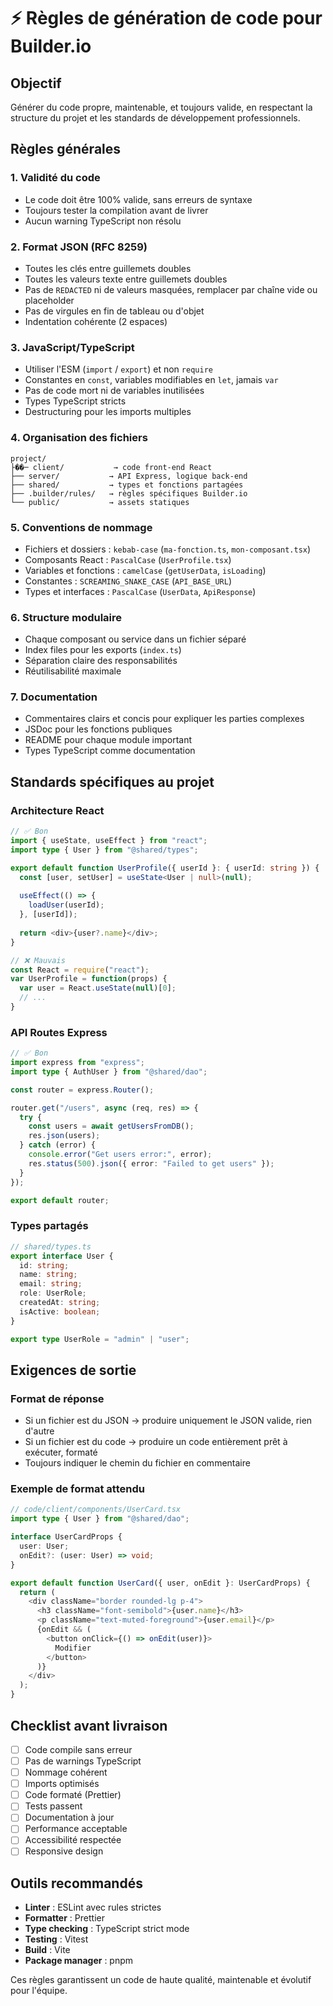 # ⚡️ Règles de génération de code pour Builder.io

## Objectif
Générer du code propre, maintenable, et toujours valide, en respectant la structure du projet et les standards de développement professionnels.

## Règles générales

### 1. Validité du code
- Le code doit être 100% valide, sans erreurs de syntaxe
- Toujours tester la compilation avant de livrer
- Aucun warning TypeScript non résolu

### 2. Format JSON (RFC 8259)
- Toutes les clés entre guillemets doubles
- Toutes les valeurs texte entre guillemets doubles
- Pas de `REDACTED` ni de valeurs masquées, remplacer par chaîne vide ou placeholder
- Pas de virgules en fin de tableau ou d'objet
- Indentation cohérente (2 espaces)

### 3. JavaScript/TypeScript
- Utiliser l'ESM (`import` / `export`) et non `require`
- Constantes en `const`, variables modifiables en `let`, jamais `var`
- Pas de code mort ni de variables inutilisées
- Types TypeScript stricts
- Destructuring pour les imports multiples

### 4. Organisation des fichiers
```
project/
├��─ client/           → code front-end React
├── server/           → API Express, logique back-end
├── shared/           → types et fonctions partagées
├── .builder/rules/   → règles spécifiques Builder.io
└── public/           → assets statiques
```

### 5. Conventions de nommage
- Fichiers et dossiers : `kebab-case` (`ma-fonction.ts`, `mon-composant.tsx`)
- Composants React : `PascalCase` (`UserProfile.tsx`)
- Variables et fonctions : `camelCase` (`getUserData`, `isLoading`)
- Constantes : `SCREAMING_SNAKE_CASE` (`API_BASE_URL`)
- Types et interfaces : `PascalCase` (`UserData`, `ApiResponse`)

### 6. Structure modulaire
- Chaque composant ou service dans un fichier séparé
- Index files pour les exports (`index.ts`)
- Séparation claire des responsabilités
- Réutilisabilité maximale

### 7. Documentation
- Commentaires clairs et concis pour expliquer les parties complexes
- JSDoc pour les fonctions publiques
- README pour chaque module important
- Types TypeScript comme documentation

## Standards spécifiques au projet

### Architecture React
```typescript
// ✅ Bon
import { useState, useEffect } from "react";
import type { User } from "@shared/types";

export default function UserProfile({ userId }: { userId: string }) {
  const [user, setUser] = useState<User | null>(null);
  
  useEffect(() => {
    loadUser(userId);
  }, [userId]);
  
  return <div>{user?.name}</div>;
}

// ❌ Mauvais
const React = require("react");
var UserProfile = function(props) {
  var user = React.useState(null)[0];
  // ...
}
```

### API Routes Express
```typescript
// ✅ Bon
import express from "express";
import type { AuthUser } from "@shared/dao";

const router = express.Router();

router.get("/users", async (req, res) => {
  try {
    const users = await getUsersFromDB();
    res.json(users);
  } catch (error) {
    console.error("Get users error:", error);
    res.status(500).json({ error: "Failed to get users" });
  }
});

export default router;
```

### Types partagés
```typescript
// shared/types.ts
export interface User {
  id: string;
  name: string;
  email: string;
  role: UserRole;
  createdAt: string;
  isActive: boolean;
}

export type UserRole = "admin" | "user";
```

## Exigences de sortie

### Format de réponse
- Si un fichier est du JSON → produire uniquement le JSON valide, rien d'autre
- Si un fichier est du code → produire un code entièrement prêt à exécuter, formaté
- Toujours indiquer le chemin du fichier en commentaire

### Exemple de format attendu
```typescript
// code/client/components/UserCard.tsx
import type { User } from "@shared/dao";

interface UserCardProps {
  user: User;
  onEdit?: (user: User) => void;
}

export default function UserCard({ user, onEdit }: UserCardProps) {
  return (
    <div className="border rounded-lg p-4">
      <h3 className="font-semibold">{user.name}</h3>
      <p className="text-muted-foreground">{user.email}</p>
      {onEdit && (
        <button onClick={() => onEdit(user)}>
          Modifier
        </button>
      )}
    </div>
  );
}
```

## Checklist avant livraison

- [ ] Code compile sans erreur
- [ ] Pas de warnings TypeScript
- [ ] Nommage cohérent
- [ ] Imports optimisés
- [ ] Code formaté (Prettier)
- [ ] Tests passent
- [ ] Documentation à jour
- [ ] Performance acceptable
- [ ] Accessibilité respectée
- [ ] Responsive design

## Outils recommandés

- **Linter** : ESLint avec rules strictes
- **Formatter** : Prettier
- **Type checking** : TypeScript strict mode
- **Testing** : Vitest
- **Build** : Vite
- **Package manager** : pnpm

Ces règles garantissent un code de haute qualité, maintenable et évolutif pour l'équipe.
